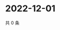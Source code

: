# 2022-12-01

共 0 条

<!-- BEGIN WEIBO -->
<!-- 最后更新时间 Thu Dec 01 2022 03:12:20 GMT+0800 (China Standard Time) -->

<!-- END WEIBO -->
